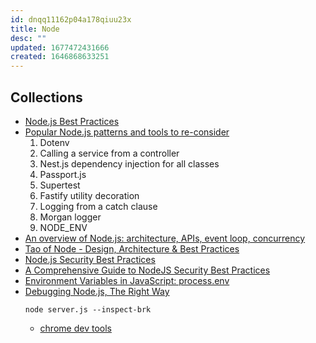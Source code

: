 ```yaml
---
id: dnqq11162p04a178qiuu23x
title: Node
desc: ""
updated: 1677472431666
created: 1646868633251
---
```


## Collections

- [Node.js Best Practices](https://github.com/goldbergyoni/nodebestpractices)
- [Popular Node.js patterns and tools to re-consider](https://practica.dev/blog/popular-nodejs-pattern-and-tools-to-reconsider/)
  1. Dotenv
  2. Calling a service from a controller
  3. Nest.js dependency injection for all classes
  4. Passport.js
  5. Supertest
  6. Fastify utility decoration
  7. Logging from a catch clause
  8. Morgan logger
  9. NODE_ENV
- [An overview of Node.js: architecture, APIs, event loop, concurrency](https://2ality.com/2022/09/nodejs-overview.html)
- [Tao of Node - Design, Architecture & Best Practices](https://alexkondov.com/tao-of-node/)
- [Node.js Security Best Practices](https://nodejs.org/en/docs/guides/security/)
- [A Comprehensive Guide to NodeJS Security Best Practices](https://javascript.plainenglish.io/a-comprehensive-guide-to-nodejs-security-best-practices-c852a100e81)
- [Environment Variables in JavaScript: process.env](https://dmitripavlutin.com/environment-variables-javascript/)
- [Debugging Node.js, The Right Way](https://www.builder.io/blog/debug-nodejs)
  ```shell
  node server.js --inspect-brk
  ```
  - [chrome dev tools](https://cdn.builder.io/api/v1/image/assets%252FYJIGb4i01jvw0SRdL5Bt%252Ff5dd633650214ff28d620d233299329b?format=webp&width=2000)

